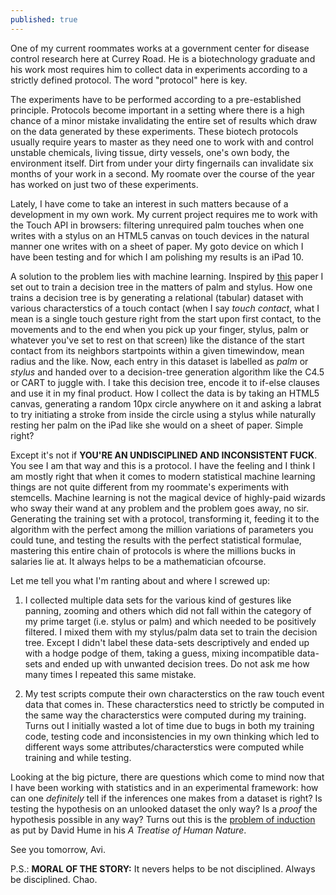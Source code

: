 ```yaml
---
published: true
---
```

One of my current roommates works at a government center for disease control research here at Currey Road. He is a biotechnology graduate and his work most requires him to collect data in experiments according to a strictly defined protocol. The word "protocol" here is key. 

The experiments have to be performed according to a pre-established principle. Protocols become important in a setting where there is a high chance of a minor mistake invalidating the entire set of results which draw on the data generated by these experiments. These biotech protocols usually require years to master as they need one to work with and control unstable chemicals, living tissue, dirty vessels, one's own body, the environment itself. Dirt from under your dirty fingernails can invalidate six months of your work in a second. My roomate over the course of the year has worked on just two of these experiments.

Lately, I have come to take an interest in such matters because of a development in my own work. My current project requires me to work with the Touch API in browsers: filtering unrequired palm touches when one writes with a stylus on an HTML5 canvas on touch devices in the natural manner one writes with on a sheet of paper. My goto device on which I have been testing and for which I am polishing my results is an iPad 10.

A solution to the problem lies with machine learning. Inspired by [this](http://juliaschwarz.net/assets/palm-rejection/schwarz-chi14-palmrejection.pdf "Paper on palm rejection using probabilistic UI") paper I set out to train a decision tree in the matters of palm and stylus. How one trains a decision tree is by generating a relational (tabular) dataset with various characterstics of a touch contact (when I say _touch contact_, what I mean is a single touch gesture right from the start upon first contact, to the movements and to the end when you pick up your finger, stylus, palm or whatever you've set to rest on that screen) like the distance of the start contact from its neighbors startpoints within a given timewindow, mean radius and the like. Now, each entry in this dataset is labelled as _palm_ or _stylus_ and handed over to a decision-tree generation algorithm like the C4.5 or CART to juggle with. I take this decision tree, encode it to if-else clauses and use it in my final product. How I collect the data is by taking an HTML5 canvas, generating a random 10px circle anywhere on it and asking a labrat to try initiating a stroke from inside the circle using a stylus while naturally resting her palm on the iPad like she would on a sheet of paper. Simple right?

Except it's not if **YOU'RE AN UNDISCIPLINED AND INCONSISTENT FUCK**. You see I am that way and this is a protocol. I have the feeling and I think I am mostly right that when it comes to modern statistical machine learning things are not quite different from my roommate's experiments with stemcells. Machine learning is not the magical device of highly-paid wizards who sway their wand at any problem and the problem goes away, no sir. Generating the training set with a protocol, transforming it, feeding it to the algorithm with the perfect among the million variations of parameters you could tune, and testing the results with the perfect statistical formulae, mastering this entire chain of protocols is where the millions bucks in salaries lie at. It always helps to be a mathematician ofcourse. 

Let me tell you what I'm ranting about and where I screwed up:

1. I collected multiple data sets for the various kind of gestures like panning, zooming and others which did not fall within the category of my prime target (i.e. stylus or palm) and which needed to be positively filtered. I mixed them with my stylus/palm data set to train the decision tree. Except I didn't label these data-sets descriptively and ended up with a hodge podge of them, taking a guess, mixing incompatible data-sets and ended up with unwanted decision trees. Do not ask me how many times I repeated this same mistake.

2. My test scripts compute their own characterstics on the raw touch event data that comes in. These characterstics need to strictly be computed in the same way the characterstics were computed during my training. Turns out I initially wasted a lot of time due to bugs in both my training code, testing code and inconsistencies in my own thinking which led to different ways some attributes/characterstics were computed while training and while testing. 

Looking at the big picture, there are questions which come to mind now that I have been working with statistics and in an experimental framework: how can one _definitely_ tell if the inferences one makes from a dataset is right? Is testing the hypothesis on an unlooked dataset the only way? Is a _proof_ the hypothesis possible in any way? Turns out this is the [problem of induction](https://plato.stanford.edu/entries/induction-problem/ "SEP article on the Problem Of Induction") as put by David Hume in his _A Treatise of Human Nature_.

See you tomorrow,
Avi.

P.S.: **MORAL OF THE STORY:** It nevers helps to be not disciplined. Always be disciplined. Chao.
